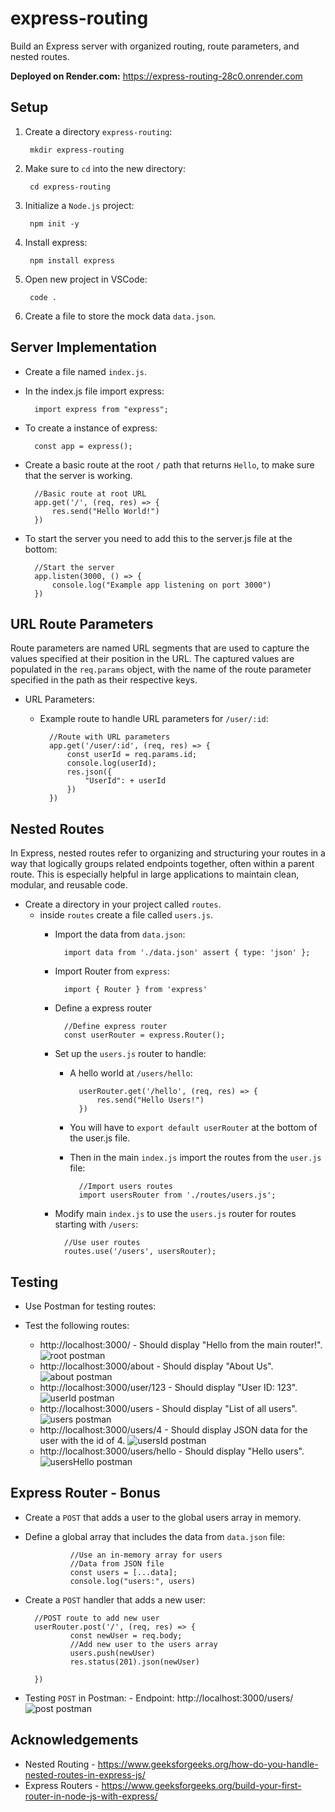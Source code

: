 # express-routing

Build an Express server with organized routing, route parameters, and nested routes.

**Deployed on Render.com:** <https://express-routing-28c0.onrender.com>

## Setup

1. Create a directory `express-routing`:

        mkdir express-routing

2. Make sure to `cd` into the new directory:

        cd express-routing

3. Initialize a `Node.js` project:

        npm init -y

4. Install express:

        npm install express

5. Open new project in VSCode:

        code .

6. Create a file to store the mock data `data.json`.

## Server Implementation

* Create a file named `index.js`.
* In the index.js file import express:

        import express from "express";

* To create a instance of express:

        const app = express();

* Create a basic route at the root `/` path that returns `Hello`, to make sure that the server is working. 

        //Basic route at root URL
        app.get('/', (req, res) => {
            res.send("Hello World!")
        })

* To start the server you need to add this to the server.js file at the bottom:

        //Start the server
        app.listen(3000, () => {
            console.log("Example app listening on port 3000")
        })

## URL Route Parameters

Route parameters are named URL segments that are used to capture the values specified at their position in the URL. The captured values are populated in the `req.params` object, with the name of the route parameter specified in the path as their respective keys.

* URL Parameters:

    - Example route to handle URL parameters for `/user/:id`:

            //Route with URL parameters
            app.get('/user/:id', (req, res) => {
                const userId = req.params.id;
                console.log(userId);
                res.json({
                    "UserId": + userId
                })
            })


## Nested Routes

In Express, nested routes refer to organizing and structuring your routes in a way that logically groups related endpoints together, often within a parent route. This is especially helpful in large applications to maintain clean, modular, and reusable code.

* Create a directory in your project called `routes`.
    - inside `routes` create a file called `users.js`.
        * Import the data from `data.json`:

                import data from './data.json' assert { type: 'json' };
        
        * Import Router from `express`:

                import { Router } from 'express'

        * Define a express router

                //Define express router
                const userRouter = express.Router();

        * Set up the `users.js` router to handle:

            - A hello world at `/users/hello`:

                    userRouter.get('/hello', (req, res) => {
                        res.send("Hello Users!")
                    })

            - You will have to `export default userRouter` at the bottom of the user.js file. 
            - Then in the main `index.js` import the routes from the `user.js` file:

                    //Import users routes
                    import usersRouter from './routes/users.js';

        * Modify main `index.js` to use the `users.js` router for routes starting with `/users`: 

                //Use user routes
                routes.use('/users', usersRouter);

## Testing

* Use Postman for testing routes:
* Test the following routes:

    - http://localhost:3000/ - Should display "Hello from the main router!".
    ![root postman](<img/rootPostman.png>)
    - http://localhost:3000/about - Should display "About Us".
    ![about postman](<img/aboutPostman.png>)
    - http://localhost:3000/user/123 - Should display "User ID: 123".
    ![userId postman](<img/userIdPostman.png>)
    - http://localhost:3000/users - Should display "List of all users".
    ![users postman](<img/usersPostman.png>)
    - http://localhost:3000/users/4 - Should display JSON data for the user with the id of 4.
    ![usersId postman](<img/usersIdPostman.png>)
    - http://localhost:3000/users/hello - Should display "Hello users".
    ![usersHello postman](<img/usersHelloPostman.png>)


## Express Router - Bonus

* Create a `POST` that adds a user to the global users array in memory.
* Define a global array that includes the data from `data.json` file:

                //Use an in-memory array for users
                //Data from JSON file
                const users = [...data]; 
                console.log("users:", users)

* Create a `POST` handler that adds a new user:

        //POST route to add new user
        userRouter.post('/', (req, res) => {
                const newUser = req.body;
                //Add new user to the users array
                users.push(newUser)
                res.status(201).json(newUser)

        })
* Testing `POST` in Postman:
        - Endpoint: http://localhost:3000/users/
        ![post postman](<img/postPostman.png>)

## Acknowledgements

- Nested Routing - <https://www.geeksforgeeks.org/how-do-you-handle-nested-routes-in-express-js/>
- Express Routers - <https://www.geeksforgeeks.org/build-your-first-router-in-node-js-with-express/>